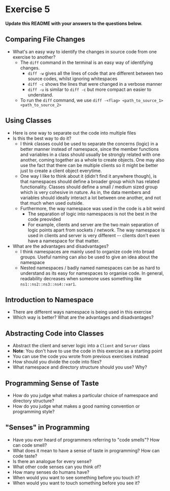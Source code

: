 # Exercise 5

**Update this README with your answers to the questions below.**

## Comparing File Changes

- What's an easy way to identify the changes in source code from one exercise to another?
  - The `diff` command in the terminal is an easy way of identifying changes.
    - `diff -w` gives all the lines of code that are different between two source codes, whilst ignoring whitespaces
    - `diff -c` shows the lines that were changed in a verbose manner
    - `diff -u` is similar to `diff -c` but more compact an easier to understand.
  - To run the `diff` command, we use `diff -<flag> <path_to_source_1> <path_to_source_2>`
    
## Using Classes

- Here is one way to separate out the code into multiple files
- Is this the best way to do it? 
  - I think classes could be used to separate the concerns (logic) in a better manner instead of namespace, since the member functions and variables in a class should usually be strongly related with one another, coming together as a whole to create objects. One may also use the fact that there can be multiple clients so it might be better just to create a client object everytime.
  - One way I like to think about it (didn't find it anywhere though), is that namespaces should define a broader group which has related functionality. Classes should define a small / medium sized group which is very cohesive in nature. As in, the data members and variables should ideally interact a lot between one another, and not that much when used outside.
  - Furthermore, the way namespace was used in the code is a bit weird
    - The separation of logic into namespaces is not the best in the code preovided
    - For example, clients and server are the two main separation of logic points apart from sockets / network. The way namespace is used in clients and server is very different -- clients don't even have a namespace for that matter.
- What are the advantages and disadvantages?
  - I think namespaces are mainly used to organize code into broad groups. Useful naming can also be used to give an idea about the namespace
  - Nested namespaces / badly named namespaces can be as hard to understand as its easy for namespaces to organise code. In general, readability decreases when someone uses something like `ns1::ns2::ns3::ns4::var1`.

## Introduction to Namespace

- There are different ways namespace is being used in this exercise
- Which way is better? What are the advantages and disadvantages?

## Abstracting Code into Classes

- Abstract the client and server logic into a `Client` and `Server` class
- **Note**: You don't have to use the code in this exercise as a starting point
- You can use the code you wrote from previous exercises instead
- How should you divide the code into files?
- What namespace and directory structure should you use? Why?

## Programming Sense of Taste

- How do you judge what makes a particular choice of namespace and directory structure? 
- How do you judge what makes a good naming convention or programming style?

## "Senses" in Programming

- Have you ever heard of programmers referring to "code smells"? How can code smell?
- What does it mean to have a sense of taste in programming? How can code taste?
- Is there an analogue for every sense?
- What other code senses can you think of?
- How many senses do humans have?
- When would you want to see something before you touch it?
- When would you want to touch something before you see it?